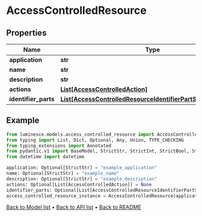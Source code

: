 # AccessControlledResource

## Properties
Name | Type | Description | Notes
------------ | ------------- | ------------- | -------------
**application** | **str** |  | [optional] 
**name** | **str** |  | [optional] 
**description** | **str** |  | [optional] 
**actions** | [**List[AccessControlledAction]**](AccessControlledAction.md) |  | [optional] 
**identifier_parts** | [**List[AccessControlledResourceIdentifierPartSchemaAttribute]**](AccessControlledResourceIdentifierPartSchemaAttribute.md) |  | [optional] 
## Example

```python
from luminesce.models.access_controlled_resource import AccessControlledResource
from typing import List, Dict, Optional, Any, Union, TYPE_CHECKING
from typing_extensions import Annotated
from pydantic.v1 import BaseModel, StrictStr, StrictInt, StrictBool, StrictFloat, StrictBytes, Field, validator, ValidationError, conlist, constr
from datetime import datetime

application: Optional[StrictStr] = "example_application"
name: Optional[StrictStr] = "example_name"
description: Optional[StrictStr] = "example_description"
actions: Optional[List[AccessControlledAction]] = None
identifier_parts: Optional[List[AccessControlledResourceIdentifierPartSchemaAttribute]] = # Replace with your value
access_controlled_resource_instance = AccessControlledResource(application=application, name=name, description=description, actions=actions, identifier_parts=identifier_parts)

```

[Back to Model list](../README.md#documentation-for-models) &#8226; [Back to API list](../README.md#documentation-for-api-endpoints) &#8226; [Back to README](../README.md)

